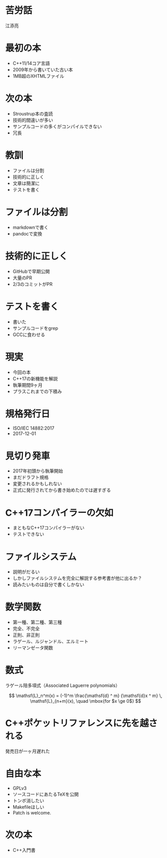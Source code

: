 # 苦労話

江添亮


# 最初の本

+ C++11/14コア言語
+ 2009年から書いていた古い本
+ 1MB超のXHTMLファイル

# 次の本

+ Stroustrup本の査読
+ 技術的間違いが多い
+ サンプルコードの多くがコンパイルできない
+ 冗長

# 教訓

+ ファイルは分割
+ 技術的に正しく
+ 文章は簡潔に
+ テストを書く

# ファイルは分割

+ markdownで書く
+ pandocで変換

# 技術的に正しく

+ GitHubで早期公開
+ 大量のPR
+ 2/3のコミットがPR

# テストを書く

+ 書いた
+ サンプルコードをgrep
+ GCCに食わせる

# 現実

+ 今回の本
+ C++17の新機能を解説
+ 執筆期間9ヶ月
+ プラスこれまでの下積み

# 規格発行日

+ ISO/IEC 14882:2017
+ 2017-12-01

# 見切り発車

+ 2017年初頭から執筆開始
+ まだドラフト規格
+ 変更されるかもしれない
+ 正式に発行されてから書き始めたのでは遅すぎる

# C++17コンパイラーの欠如

+ まともなC++17コンパイラーがない
+ テストできない

# ファイルシステム

+ 説明がだるい
+ しかしファイルシステムを完全に解説する参考書が他に出るか？
+ 読みたいものは自分で書くしかない

# 数学関数

+ 第一種、第二種、第三種
+ 完全、不完全
+ 正則、非正則
+ ラゲール、ルジャンドル、エルミート
+ リーマンゼータ関数

# 数式

ラゲール陪多項式（Associated Laguerre polynomials）

$$
  \mathsf{L}_n^m(x) =
  (-1)^m \frac{\mathsf{d} ^ m}
	   {\mathsf{d}x ^ m} \, \mathsf{L}_{n+m}(x),
	   \quad \mbox{for $x \ge 0$}
$$

# C++ポケットリファレンスに先を越される

発売日が一ヶ月遅れた

# 自由な本

+ GPLv3
+ ソースコードにあたるTeXを公開
+ トンボ消したい
+ Makefileほしい
+ Patch is welcome. 

# 次の本

+ C++入門書

